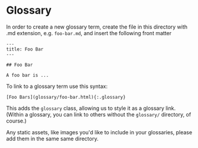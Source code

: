 # Glossary

In order to create a new glossary term, create the file in this directory with .md extension, e.g. `foo-bar.md`, and insert the following front matter

    ---
    title: Foo Bar
    ---
    
    ## Foo Bar
    
    A foo bar is ...

To link to a glossary term use this syntax:

    [Foo Bars](glossary/foo-bar.html){:.glossary}

This adds the `glossary` class, allowing us to style it as a glossary link.  (Within a glossary, you can link to others without the `glossary/` directory, of course.)

Any static assets, like images you'd like to include in your glossaries, please add them in the same same directory.
